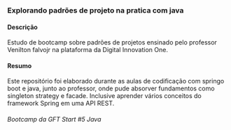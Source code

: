 ### Explorando padrões de projeto na pratica com java


#### Descrição
Estudo de bootcamp sobre padrões de projetos ensinado pelo professor Venilton falvojr na plataforma da Digital Innovation One. 

#### Resumo
Este repositório foi elaborado durante as aulas de codificação com springo boot e java, junto ao professor, onde pude absorver fundamentos como singleton strategy e facade. Inclusive aprender vários conceitos do framework Spring em uma API REST.


###### Bootcamp da GFT Start #5 Java

